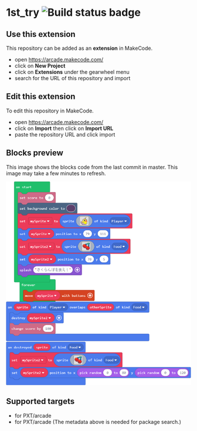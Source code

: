 # 1st_try ![Build status badge](https://github.com/hakatamax/1st_try/workflows/MakeCode/badge.svg)



## Use this extension

This repository can be added as an **extension** in MakeCode.

* open https://arcade.makecode.com/
* click on **New Project**
* click on **Extensions** under the gearwheel menu
* search for the URL of this repository and import

## Edit this extension

To edit this repository in MakeCode.

* open https://arcade.makecode.com/
* click on **Import** then click on **Import URL**
* paste the repository URL and click import

## Blocks preview

This image shows the blocks code from the last commit in master.
This image may take a few minutes to refresh.

![A rendered view of the blocks](https://github.com/hakatamax/1st_try/raw/master/.makecode/blocks.png)

## Supported targets

* for PXT/arcade
* for PXT/arcade
(The metadata above is needed for package search.)

